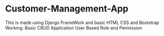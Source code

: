 # Customer-Management-App
This is made using Django FrameWork and basic HTML CSS and Bootstrap
Working:
Basic CRUD Application
User Based Role and Permission 
